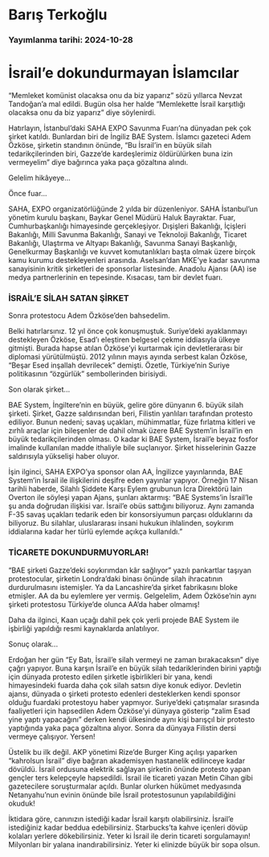 # Barış Terkoğlu

### Yayımlanma tarihi: 2024-10-28

# İsrail’e dokundurmayan İslamcılar

“Memleket komünist olacaksa onu da biz yaparız” sözü yıllarca Nevzat Tandoğan’a mal edildi. Bugün olsa her halde “Memlekette İsrail karşıtlığı olacaksa onu da biz yaparız” diye söylenirdi.

Hatırlayın, İstanbul’daki SAHA EXPO Savunma Fuarı’na dünyadan pek çok şirket katıldı. Bunlardan biri de İngiliz BAE System. İslamcı gazeteci Adem Özköse, şirketin standının önünde, “Bu İsrail’in en büyük silah tedarikçilerinden biri, Gazze’de kardeşlerimiz öldürülürken buna izin vermeyelim” diye bağırınca yaka paça gözaltına alındı.

Gelelim hikâyeye...

Önce fuar...

SAHA, EXPO organizatörlüğünde 2 yılda bir düzenleniyor. SAHA İstanbul’un yönetim kurulu başkanı, Baykar Genel Müdürü Haluk Bayraktar. Fuar, Cumhurbaşkanlığı himayesinde gerçekleşiyor. Dışişleri Bakanlığı, İçişleri Bakanlığı, Milli Savunma Bakanlığı, Sanayi ve Teknoloji Bakanlığı, Ticaret Bakanlığı, Ulaştırma ve Altyapı Bakanlığı, Savunma Sanayi Başkanlığı, Genelkurmay Başkanlığı ve kuvvet komutanlıkları başta olmak üzere birçok kamu kurumu destekleyenleri arasında. Aselsan’dan MKE’ye kadar savunma sanayisinin kritik şirketleri de sponsorlar listesinde. Anadolu Ajansı (AA) ise medya partnerlerinin en tepesinde. Kısacası, tam bir devlet fuarı.


### İSRAİL’E SİLAH SATAN ŞİRKET

Sonra protestocu Adem Özköse’den bahsedelim.

Belki hatırlarsınız. 12 yıl önce çok konuşmuştuk. Suriye’deki ayaklanmayı destekleyen Özköse, Esad’ı eleştiren belgesel çekme iddiasıyla ülkeye gitmişti. Burada hapse atılan Özköse’yi kurtarmak için devletlerarası bir diplomasi yürütülmüştü. 2012 yılının mayıs ayında serbest kalan Özköse, “Beşar Esed inşallah devrilecek” demişti. Özetle, Türkiye’nin Suriye politikasının “özgürlük” sembollerinden birisiydi.

Son olarak şirket...

BAE System, İngiltere’nin en büyük, gelire göre dünyanın 6. büyük silah şirketi. Şirket, Gazze saldırısından beri, Filistin yanlıları tarafından protesto ediliyor. Bunun nedeni; savaş uçakları, mühimmatlar, füze fırlatma kitleri ve zırhlı araçlar için bileşenler de dahil olmak üzere BAE System’in İsrail’in en büyük tedarikçilerinden olması. O kadar ki BAE System, İsrail’e beyaz fosfor imalinde kullanılan madde ithaliyle bile suçlanıyor. Şirket hisselerinin Gazze saldırısıyla yükselişi haber oluyor.

İşin ilginci, SAHA EXPO’ya sponsor olan AA, İngilizce yayınlarında, BAE System’in İsrail ile ilişkilerini deşifre eden yayınlar yapıyor. Örneğin 17 Nisan tarihli haberde, Silahlı Şiddete Karşı Eylem grubunun İcra Direktörü Iain Overton ile söyleşi yapan Ajans, şunları aktarmış: “BAE Systems’in İsrail’le şu anda doğrudan ilişkisi var. İsrail’e obüs sattığını biliyoruz. Aynı zamanda F-35 savaş uçakları tedarik eden bir konsorsiyumun parçası olduklarını da biliyoruz. Bu silahlar, uluslararası insani hukukun ihlalinden, soykırım iddialarına kadar her türlü eylemde açıkça kullanıldı.”


### TİCARETE DOKUNDURMUYORLAR!

“BAE şirketi Gazze’deki soykırımdan kâr sağlıyor” yazılı pankartlar taşıyan protestocular, şirketin Londra’daki binası önünde silah ihracatının durdurulmasını istemişler. Ya da Lancashire’da şirket fabrikasını bloke etmişler. AA da bu eylemlere yer vermiş. Gelgelelim, Adem Özköse’nin aynı şirketi protestosu Türkiye’de olunca AA’da haber olmamış!

Daha da ilginci, Kaan uçağı dahil pek çok yerli projede BAE System ile işbirliği yapıldığı resmi kaynaklarda anlatılıyor.

Sonuç olarak...

Erdoğan her gün “Ey Batı, İsrail’e silah vermeyi ne zaman bırakacaksın” diye çağrı yapıyor. Buna karşın İsrail’e en büyük silah tedariklerinden birini yaptığı için dünyada protesto edilen şirketle işbirlikleri bir yana, kendi himayesindeki fuarda daha çok silah satsın diye konuk ediyor. Devletin ajansı, dünyada o şirketi protesto edenleri desteklerken kendi sponsor olduğu fuardaki protestoyu haber yapmıyor. Suriye’deki çatışmalar sırasında faaliyetleri için hapsedilen Adem Özköse’yi dünyaya gösterip “zalim Esad yine yaptı yapacağını” derken kendi ülkesinde aynı kişi barışçıl bir protesto yaptığında yaka paça gözaltına alıyor. Sonra da dünyaya Filistin dersi vermeye çalışıyor. Yersen!

Üstelik bu ilk değil. AKP yönetimi Rize’de Burger King açılışı yaparken “kahrolsun İsrail” diye bağıran akademisyen hastanelik edilinceye kadar dövüldü. İsrail ordusuna elektrik sağlayan şirketin önünde protesto yapan gençler ters kelepçeyle hapsedildi. İsrail ile ticareti yazan Metin Cihan gibi gazetecilere soruşturmalar açıldı. Bunlar olurken hükümet medyasında Netanyahu’nun evinin önünde bile İsrail protestosunun yapılabildiğini okuduk!

İktidara göre, canınızın istediği kadar İsrail karşıtı olabilirsiniz. İsrail’e istediğiniz kadar beddua edebilirsiniz. Starbucks’ta kahve içenleri dövüp kolaları yerlere dökebilirsiniz. Yeter ki İsrail ile derin ticareti sorgulamayın! Milyonları bir yalana inandırabilirsiniz. Yeter ki elinizde büyük bir sopa olsun.


